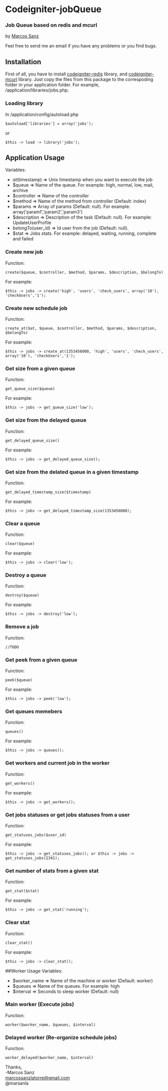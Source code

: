 # Codeigniter-jobQueue
###  Job Queue based on redis and mcurl
by [Marcos Sanz](http://www.mistersanz.com)

Feel free to send me an email if you have any problems or you find bugs.

## Installation
First of all, you have to install [codeigniter-redis](http://github.com/joelcox/codeigniter-redis) library, and [codeigniter-mcurl](http://github.com/chadhutchins/codeigniter-mcurl) library.
Just copy the files from this package to the correspoding folder in your 
application folder.  For example, /application/libraries/jobs.php.  

###  Loading library
In /application/config/autoload.php

    $autoload['libraries'] = array('jobs');

or

    $this -> load -> library('jobs');

## Application Usage 
Variables:
  * $at ($timestamp) => Unix timestamp when you want to execute the job
  * $queue => Name of the queue. For example: high, normal, low, mail, archive
  * $controller => Name of the controller 
  * $method => Name of the method from controller (Default: index)
  * $params => Array of params (Default: null). For example: array('param1','param2','param3')
  * $description => Description of the task (Default: null). For example: UpdateUserProfile
  * $belongTo ($user_id) => Id user from the job (Default: null).
  * $stat => Jobs stats. For example: delayed, waiting, running, complete and failed

###  Create new job
Function:

    create($queue, $controller, $method, $params, $description, $belongTo)
   
For example:

    $this -> jobs -> create('high', 'users', 'check_users', array('10'), 'checkUsers','1');

###  Create new  schedule job
Function:

    create_at($at, $queue, $controller, $method, $params, $description, $belongTo)
   
For example:

    $this -> jobs -> create_at(1353456000, 'high', 'users', 'check_users', array('10'), 'checkUsers','1');

### Get size from a given queue
Function:

    get_queue_size($queue)
   
For example:

    $this -> jobs -> get_queue_size('low');

### Get size from the delayed queue
Function:

    get_delayed_queue_size()
   
For example:

    $this -> jobs -> get_delayed_queue_size();

### Get size from the delated queue in a given timestamp
Function:

    get_delayed_timestamp_size($timestamp)
   
For example:

    $this -> jobs -> get_delayed_timestamp_size(1353456000);

### Clear a queue
Function:

    clear($queue)
   
For example:

    $this -> jobs -> clear('low');

### Destroy a queue
Function:

    destroy($queue)
   
For example:

    $this -> jobs -> destroy('low');

### Remove a job
Function:

    //TODO


### Get peek from a given queue
Function:

    peek($queue)
   
For example:

    $this -> jobs -> peek('low');

### Get queues memebers
Function:

    queues()
   
For example:

    $this -> jobs -> queues();

### Get workers and current job in the worker
Function:

    get_workers()
   
For example:

    $this -> jobs -> get_workers();

### Get jobs statuses or get jobs statuses from a user
Function:

    get_statuses_jobs($user_id)
   
For example:

    $this -> jobs -> get_statuses_jobs(); or $this -> jobs -> get_statuses_jobs(2341);

### Get number of stats from a given stat
Function:

    get_stat($stat)
   
For example:

    $this -> jobs -> get_stat('running');

### Clear stat
Function:

    clear_stat()
   
For example:

    $this -> jobs -> clear_stat();

##Worker Usage
Variables:
  * $worker_name => Name of the machine or worker (Default: worker)
  * $queues => Name of the queues. For example: high
  * $interval => Seconds to sleep worker (Default: null)

### Main worker (Execute jobs)
Function:

    worker($worker_name, $queues, $interval)

### Delayed worker (Re-organize schedule jobs)
Function:

    worker_delayed($worker_name, $interval)



Thanks,  
-Marcos Sanz  
 marcossanzlatorre@gmail.com  
 @marsanla
